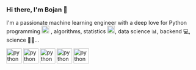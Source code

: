 ### Hi there, I'm Bojan 👋

I'm a passionate machine learning engineer with a deep love for Python programming <img src="https://upload.wikimedia.org/wikipedia/commons/thumb/c/c3/Python-logo-notext.svg/1920px-Python-logo-notext.svg.png" alt="python" width="20" height="20"/> , algorithms, statistics <img src="https://upload.wikimedia.org/wikipedia/commons/thumb/4/40/Fisher_iris_versicolor_sepalwidth.svg/2560px-Fisher_iris_versicolor_sepalwidth.svg.png" alt="statistics" width="20" height="20"/>, data science 📊, backend 💻, science 🧑‍🔬...


<a href="https://www.python.org/"><img src="https://www.python.org/static/img/python-logo@2x.png" alt="python" style="width:40px;height:40px;"></a>
<a href="https://jupyter.org/"><img src="https://jupyter.org/assets/logos/rectanglelogo-greytext-orangebody-greymoons.svg" alt="python" style="width:40px;height:40px;"></a>
<a href="https://aws.amazon.com/"><img src="https://a0.awsstatic.com/libra-css/images/logos/aws_logo_smile_1200x630.png" alt="python" style="width:40px;height:40px;"></a>
<a href="https://fastapi.tiangolo.com/"><img src="https://fastapi.tiangolo.com/img/icon-white.svg" alt="python" style="width:40px;height:40px;"></a>
<a href="https://huggingface.co/"><img src="https://huggingface.co/front/assets/huggingface_logo-noborder.svg" alt="python" style="width:40px;height:40px;"></a>

<!--
**bojanilijoski/bojanilijoski** is a ✨ _special_ ✨ repository because its `README.md` (this file) appears on your GitHub profile.

Here are some ideas to get you started:

- 🔭 I’m currently working on ...
- 🌱 I’m currently learning ...
- 👯 I’m looking to collaborate on ...
- 🤔 I’m looking for help with ...
- 💬 Ask me about ...
- 📫 How to reach me: ...
- 😄 Pronouns: ...
- ⚡ Fun fact: ...
-->
